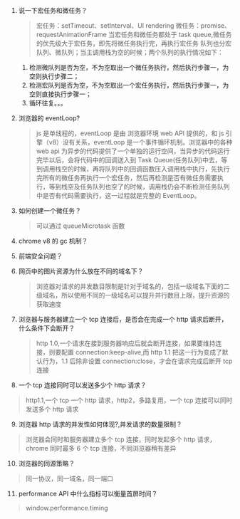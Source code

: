 1. 说一下宏任务和微任务？

   > 宏任务：setTimeout、setInterval、UI rendering
   > 微任务：promise、requestAnimationFrame
   > 当宏任务和微任务都处于 task queue,微任务的优先级大于宏任务，即先将微任务执行完，再执行宏任务
   > 队列也分宏队列、微队列；当主调用栈为空的时候；两个队列的执行情况如下：

   1. 检测微队列是否为空，不为空取出一个微任务执行，然后执行步骤一，为空则执行步骤二；
   2. 检测宏队列是否为空，不为空取出一个宏任务执行，然后执行步骤一，为空则直接执行步骤一；
   3. 循环往复。。。

2. 浏览器的 eventLoop?

   > js 是单线程的，eventLoop 是由 浏览器环境 web API 提供的，和 js 引擎（v8）没有关系，eventLoop 是一个事件循环机制。浏览器中的各种 web api 为异步的代码提供了一个单独的运行空间，当异步的代码运行完毕以后，会将代码中的回调送入到 Task Queue(任务队列)中去，等到调用栈空的时候，再将队列中的回调函数压入调用栈中执行，先执行完所有的微任务再执行一个宏任务，然后再检测是否有微任务需要执行，等到栈空及任务队列也空了的时候，调用栈仍会不断检测任务队列中是否有代码需要执行，这一过程就是完整的 EventLoop。

3. 如何创建一个微任务？

   > 可以通过 queueMicrotask 函数

4. chrome v8 的 gc 机制？

5. 前端安全问题？

6. 网页中的图片资源为什么放在不同的域名下？

   > 浏览器对请求的并发数目限制是针对于域名的，包括一级域名下面的二级域名，所以使用不同的一级域名可以提升并行数目上限，提升资源的获取速度

7. 浏览器与服务器建立一个 tcp 连接后，是否会在完成一个 http 请求后断开，什么条件下会断开？

   > http 1.0,一个请求在接到服务器响应后就会断开连接，如果要维持连接，则要配置 connection:keep-alive,而 http 1.1 把这一行为变成了默认行为，1.1 后除非设置 connection:close，才会在请求完成后断开 tcp 连接

8. 一个 tcp 连接同时可以发送多少个 http 请求？

> http1.1,一个 tcp 一个 http 请求，http2，多路复用，一个 tcp 连接可以同时发送多个 http 请求

9. 浏览器 http 请求的并发性如何体现?,并发请求的数量限制？

> 浏览器会同时和服务器建立多个 tcp 连接，同时发起多个 http 请求，chrome 同时最多 6 个 tcp 连接，不同浏览器稍有差异

10. 浏览器的同源策略？

> 同一协议，同一域名，同一端口

11. performance API 中什么指标可以衡量首屏时间？

> window.performance.timing
